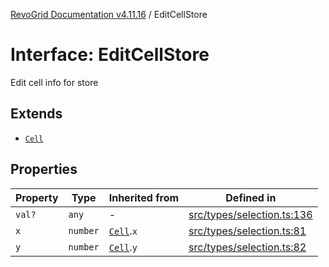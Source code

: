 [RevoGrid Documentation v4.11.16](README.md) / EditCellStore

# Interface: EditCellStore

Edit cell info for store

## Extends

- [`Cell`](Interface.Cell.md)

## Properties

| Property | Type | Inherited from | Defined in |
| ------ | ------ | ------ | ------ |
| `val?` | `any` | - | [src/types/selection.ts:136](https://github.com/revolist/revogrid/blob/4a2e1c34e7e1a3d80ec42c0347cc2f82d785aa84/src/types/selection.ts#L136) |
| `x` | `number` | [`Cell`](Interface.Cell.md).`x` | [src/types/selection.ts:81](https://github.com/revolist/revogrid/blob/4a2e1c34e7e1a3d80ec42c0347cc2f82d785aa84/src/types/selection.ts#L81) |
| `y` | `number` | [`Cell`](Interface.Cell.md).`y` | [src/types/selection.ts:82](https://github.com/revolist/revogrid/blob/4a2e1c34e7e1a3d80ec42c0347cc2f82d785aa84/src/types/selection.ts#L82) |
